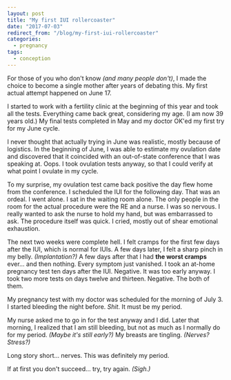 ```yaml
---
layout: post
title: "My first IUI rollercoaster"
date: "2017-07-03"
redirect_from: "/blog/my-first-iui-rollercoaster"
categories:
  - pregnancy
tags:
  - conception
---
```


For those of you who don't know _(and many people don't)_, I made the choice to become a single mother after years of debating this. My first actual attempt happened on June 17.

I started to work with a fertility clinic at the beginning of this year and took all the tests. Everything came back great, considering my age. (I am now 39 years old.) My final tests completed in May and my doctor OK'ed my first try for my June cycle.

I never thought that actually trying in June was realistic, mostly because of logistics. In the beginning of June, I was able to estimate my ovulation date and discovered that it coincided with an out-of-state conference that I was speaking at. Oops. I took ovulation tests anyway, so that I could verify at what point I ovulate in my cycle.

To my surprise, my ovulation test came back positive the day flew home from the conference. I scheduled the IUI for the following day. That was an ordeal. I went alone. I sat in the waiting room alone. The only people in the room for the actual procedure were the RE and a nurse. I was so nervous. I really wanted to ask the nurse to hold my hand, but was embarrassed to ask. The procedure itself was quick. I cried, mostly out of shear emotional exhaustion.

The next two weeks were complete hell. I felt cramps for the first few days after the IUI, which is normal for IUIs. A few days later, I felt a sharp pinch in my belly. _(Implantation?)_ A few days after that I had **the worst cramps** ever... and then nothing. Every symptom just vanished. I took an at-home pregnancy test ten days after the IUI. Negative. It was too early anyway. I took two more tests on days twelve and thirteen. Negative. The both of them.

My pregnancy test with my doctor was scheduled for the morning of July 3. I started bleeding the night before. _Shit_. It must be my period.

My nurse asked me to go in for the test anyway and I did. Later that morning, I realized that I am still bleeding, but not as much as I normally do for my period. _(Maybe it's still early?)_ My breasts are tingling. _(Nerves? Stress?)_

Long story short... nerves. This was definitely my period.

If at first you don't succeed... try, try again. _(Sigh.)_
